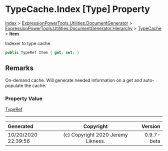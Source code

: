﻿# TypeCache.Index [Type] Property

[Index](../index.md) > [ExpressionPowerTools.Utilities.DocumentGenerator](ExpressionPowerTools.Utilities.DocumentGenerator.a.md) > [ExpressionPowerTools.Utilities.DocumentGenerator.Hierarchy](ExpressionPowerTools.Utilities.DocumentGenerator.Hierarchy.n.md) > [TypeCache](ExpressionPowerTools.Utilities.DocumentGenerator.Hierarchy.TypeCache.cs.md) > **Item**

Indexer to type cache.

```csharp
public TypeRef Item { get; set; }
```

## Remarks

On-demand cache. Will generate needed information on a get and auto-populate the cache.

### Property Value

 [TypeRef](ExpressionPowerTools.Utilities.DocumentGenerator.Hierarchy.TypeRef.cs.md) 


---

| Generated | Copyright | Version |
| :-- | :-: | --: |
| 10/20/2020 22:39:56 | (c) Copyright 2020 Jeremy Likness. | 0.9.7-beta |
